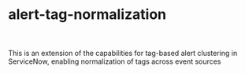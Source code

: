# alert-tag-normalization
<br>
<br>
This is an extension of the capabilities for tag-based alert clustering in ServiceNow, enabling normalization of tags across event sources
